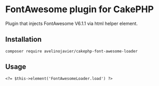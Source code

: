 # FontAwesome plugin for CakePHP
Plugin that injects FontAwesome V6.1.1 via html helper element.

## Installation
```
composer require avelinojavier/cakephp-font-awesome-loader
```

## Usage
```
<?= $this->element('FontAwesomeLoader.load') ?>
```